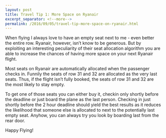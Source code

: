 ```yaml
---
layout: post
title: Travel Tip 1: More Space on Ryanair
excerpt_separator: <!--more-->
permalink: /2016/09/05/travel-tip-more-space-on-ryanair.html
---
```

When flying I always love to have an empty seat next to me - even better the entire row. Ryanair, however, isn’t know to be generous. But by exploiting an interesting peculiarity of their seat allocation algorithm you are able to increase the chances of having more space on your next Ryanair flight.

Most seats on Ryanair are automatically allocated when the passenger checks in. Funnily the seats of row 31 and 32 are allocated as the very last seats. Thus, if the flight isn’t fully booked, the seats of row 31 and 32 are the most likely to stay empty.

To get one of those seats you can either buy it, checkin only shortly before the deadline or just board the plane as the last person. Checking in just shortly before the 2 hour deadline should yield the best results as it reduces the likelihood that someone else is allocated to next to the potentially last empty seat. Anyhow, you can always try you look by boarding last from the rear door.

Happy Flying!
